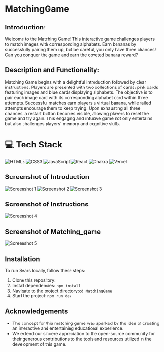 # MatchingGame

## Introduction:
Welcome to the Matching Game! This interactive game challenges players to match images with corresponding alphabets. Earn bananas by successfully pairing them up, but be careful, you only have three chances! Can you conquer the game and earn the coveted banana reward?

## Description and Functionality:
 Matching Game begins with a delightful introduction followed by clear instructions. Players are presented with two collections of cards: pink cards featuring images and blue cards displaying alphabets. The objective is to pair each image card with its corresponding alphabet card within three attempts. Successful matches earn players a virtual banana, while failed attempts encourage them to keep trying. Upon exhausting all three chances, a restart button becomes visible, allowing players to reset the game and try again. This engaging and intuitive game not only entertains but also challenges players' memory and cognitive skills.


# 💻 Tech Stack
![HTML5](https://img.shields.io/badge/html5-%23E34F26.svg?style=for-the-badge&logo=html5&logoColor=white) 
![CSS3](https://img.shields.io/badge/css3-%231572B6.svg?style=for-the-badge&logo=css3&logoColor=white) 
![JavaScript](https://img.shields.io/badge/javascript-%23323330.svg?style=for-the-badge&logo=javascript&logoColor=%23F7DF1E) 
![React](https://img.shields.io/badge/react-%2320232a.svg?style=for-the-badge&logo=react&logoColor=%2361DAFB) 
![Chakra](https://img.shields.io/badge/chakra-%234ED1C5.svg?style=for-the-badge&logo=chakraui&logoColor=white) 
![Vercel](https://img.shields.io/badge/Vercel-000000?style=for-the-badge&logo=vercel&logoColor=white) 

## Screenshot of Introduction 
![Screenshot 1](<https://i.ibb.co/ZNVCQQ8/Screenshot-60.png>)
![Screenshot 2](<https://i.ibb.co/M2RTPz3/Screenshot-61.png>)
![Screenshot 3](<https://i.ibb.co/GPX522d/Screenshot-62.png>)

## Screenshot of Instructions 
![Screenshot 4](<https://i.ibb.co/Bj2MTn3/Screenshot-63.png>)

## Screenshot of Matching_game 
![Screenshot 5](<https://i.ibb.co/mS6jxST/Screenshot-64.png>)


## Installation

To run Sears locally, follow these steps:

1. Clone this repository:
2. Install dependencies: `npm install`
3. Navigate to the project directory:`cd MatchingGame`
4. Start the project: `npm run dev`

## Acknowledgements

- The concept for this matching game was sparked by the idea of creating an interactive and entertaining educational experience.
- We extend our sincere appreciation to the open-source community for their generous contributions to the tools and resources utilized in the development of this game.
